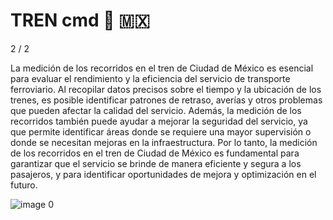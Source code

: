  # TREN   cmd  🚆 🇲🇽 

2 / 2

La medición de los recorridos en el tren de Ciudad de México es esencial para evaluar el rendimiento y la eficiencia del servicio de transporte ferroviario. Al recopilar datos precisos sobre el tiempo y la ubicación de los trenes, es posible identificar patrones de retraso, averías y otros problemas que pueden afectar la calidad del servicio. Además, la medición de los recorridos también puede ayudar a mejorar la seguridad del servicio, ya que permite identificar áreas donde se requiere una mayor supervisión o donde se necesitan mejoras en la infraestructura. Por lo tanto, la medición de los recorridos en el tren de Ciudad de México es fundamental para garantizar que el servicio se brinde de manera eficiente y segura a los pasajeros, y para identificar oportunidades de mejora y optimización en el futuro.

![image](https://github.com/andrethydavid/TREN/assets/72534486/b0a44872-ab3a-4326-bb34-0e5a73950238)
0
